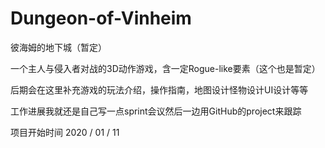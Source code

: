 # Dungeon-of-Vinheim

彼海姆的地下城（暂定）

一个主人与侵入者对战的3D动作游戏，含一定Rogue-like要素（这个也是暂定）

后期会在这里补充游戏的玩法介绍，操作指南，地图设计怪物设计UI设计等等

工作进展我就还是自己写一点sprint会议然后一边用GitHub的project来跟踪

项目开始时间 2020 / 01 / 11

